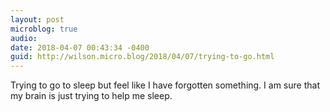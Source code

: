 ```yaml
---
layout: post
microblog: true
audio: 
date: 2018-04-07 00:43:34 -0400
guid: http://wilson.micro.blog/2018/04/07/trying-to-go.html
---
```

Trying to go to sleep but feel like I have forgotten something. I am sure that my brain is just trying to help me sleep. 
